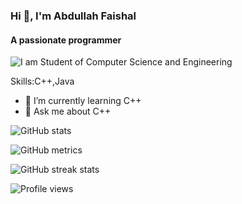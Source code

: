 
### Hi 👋, I'm Abdullah Faishal
#### A passionate programmer
![I am Student of Computer Science and Engineering](https://media-exp1.licdn.com/dms/image/D5616AQGL_b7IMoprpA/profile-displaybackgroundimage-shrink_350_1400/0/1664529558910?e=1672876800&v=beta&t=KAP4Iyie5okPgIJtJ-EfBoGQ1IhUDodyX-9HzYbqOeE)


Skills:C++,Java
 
- 🌱 I’m currently learning C++  
- 💬 Ask me about C++  

![GitHub stats](https://github-readme-stats.vercel.app/api?username=3fai5hal1&show_icons=true&count_private=true)  
 

![GitHub metrics](https://metrics.lecoq.io/3fai5hal1)  

![GitHub streak stats](https://github-readme-streak-stats.herokuapp.com/?user=3fai5hal1)  

![Profile views](https://gpvc.arturio.dev/3fai5hal1)  
